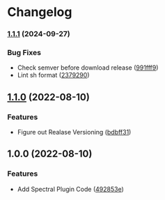 # Changelog

### [1.1.1](https://www.github.com/jesmarla/asdf-spectral/compare/v1.1.0...v1.1.1) (2024-09-27)


### Bug Fixes

* Check semver before download release ([991fff9](https://www.github.com/jesmarla/asdf-spectral/commit/991fff9a0409574f8240935cbd268c14193b470c))
* Lint sh format ([2379290](https://www.github.com/jesmarla/asdf-spectral/commit/2379290f6bf503ff6a52268f67b8117660d19916))

## [1.1.0](https://www.github.com/vbyrd/asdf-spectral/compare/v1.0.0...v1.1.0) (2022-08-10)


### Features

* Figure out Realase Versioning ([bdbff31](https://www.github.com/vbyrd/asdf-spectral/commit/bdbff313746f96741a3c2a7c7c933cfc55ff24ff))

## 1.0.0 (2022-08-10)


### Features

* Add Spectral Plugin Code ([492853e](https://www.github.com/vbyrd/asdf-spectral/commit/492853ece94575f06f8643eb33e08d702dd1afce))
